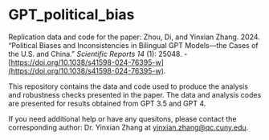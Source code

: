 # GPT_political_bias
Replication data and code for the paper:  Zhou, Di, and Yinxian Zhang. 2024. “Political Biases and Inconsistencies in Bilingual GPT Models—the Cases of the U.S. and China.” *Scientific Reports 14* (1): 25048. -[https://doi.org/10.1038/s41598-024-76395-w](https://doi.org/10.1038/s41598-024-76395-w).


This repository contains the data and code used to produce the analysis and robustness checks presented in the paper. The data and analysis codes are presented for results obtained from GPT 3.5 and GPT 4. 

If you need additional help or have any quesitons, please contact the corresponding author: Dr. Yinxian Zhang at <yinxian.zhang@qc.cuny.edu>.
